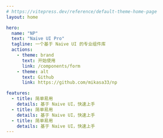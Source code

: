 ```yaml
---
# https://vitepress.dev/reference/default-theme-home-page
layout: home

hero:
  name: "NP"
  text: "Naive UI Pro"
  tagline: 一个基于 Naive UI 的专业组件库
  actions:
    - theme: brand
      text: 开始使用
      link: /components/form
    - theme: alt
      text: Github
      link: https://github.com/mikasa33/np

features:
  - title: 简单易用
    details: 基于 Naive UI，快速上手
  - title: 简单易用
    details: 基于 Naive UI，快速上手
  - title: 简单易用
    details: 基于 Naive UI，快速上手
---
```

